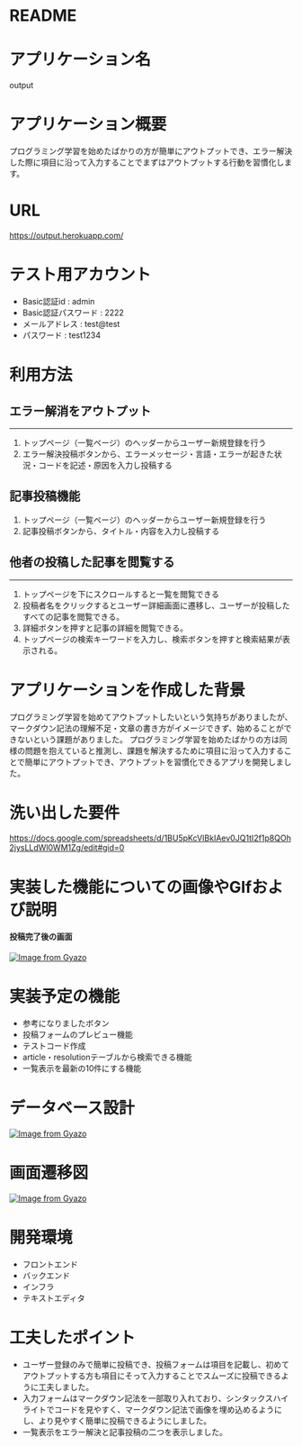 # README

# アプリケーション名
output
# アプリケーション概要
プログラミング学習を始めたばかりの方が簡単にアウトプットでき、エラー解決した際に項目に沿って入力することでまずはアウトプットする行動を習慣化します。
# URL
https://output.herokuapp.com/

# テスト用アカウント
- Basic認証id : admin
- Basic認証パスワード : 2222
- メールアドレス : test@test
- パスワード : test1234

# 利用方法

## エラー解消をアウトプット
---
1. トップページ（一覧ページ）のヘッダーからユーザー新規登録を行う
2. エラー解決投稿ボタンから、エラーメッセージ・言語・エラーが起きた状況・コードを記述・原因を入力し投稿する

## 記事投稿機能
1. トップページ（一覧ページ）のヘッダーからユーザー新規登録を行う
2. 記事投稿ボタンから、タイトル・内容を入力し投稿する 

## 他者の投稿した記事を閲覧する
---
1. トップページを下にスクロールすると一覧を閲覧できる
2. 投稿者名をクリックするとユーザー詳細画面に遷移し、ユーザーが投稿したすべての記事を閲覧できる。
3. 詳細ボタンを押すと記事の詳細を閲覧できる。
4. トップページの検索キーワードを入力し、検索ボタンを押すと検索結果が表示される。

# アプリケーションを作成した背景
プログラミング学習を始めてアウトプットしたいという気持ちがありましたが、マークダウン記法の理解不足・文章の書き方がイメージできず、始めることができないという課題がありました。
プログラミング学習を始めたばかりの方は同様の問題を抱えていると推測し、課題を解決するために項目に沿って入力することで簡単にアウトプットでき、アウトプットを習慣化できるアプリを開発しました。

# 洗い出した要件
https://docs.google.com/spreadsheets/d/1BU5pKcVIBkIAev0JQ1tI2f1p8QOh2jysLLdWl0WM1Zg/edit#gid=0

# 実装した機能についての画像やGIfおよび説明
#### 投稿完了後の画面
[![Image from Gyazo](https://i.gyazo.com/95c90727db66c13f572b646a9021f663.jpg)](https://gyazo.com/95c90727db66c13f572b646a9021f663)
# 実装予定の機能
- 参考になりましたボタン
- 投稿フォームのプレビュー機能
- テストコード作成
- article・resolutionテーブルから検索できる機能
- 一覧表示を最新の10件にする機能

# データベース設計
[![Image from Gyazo](https://i.gyazo.com/0e3e19e1a852b80c094822158698bfc8.png)](https://gyazo.com/0e3e19e1a852b80c094822158698bfc8)
# 画面遷移図
[![Image from Gyazo](https://i.gyazo.com/3b52e76eea222f6cd8a95269497ca93a.png)](https://gyazo.com/3b52e76eea222f6cd8a95269497ca93a)
# 開発環境
- フロントエンド
- バックエンド
- インフラ
- テキストエディタ


# 工夫したポイント
- ユーザー登録のみで簡単に投稿でき、投稿フォームは項目を記載し、初めてアウトプットする方も項目にそって入力することでスムーズに投稿できるように工夫しました。
- 入力フォームはマークダウン記法を一部取り入れており、シンタックスハイライトでコードを見やすく、マークダウン記法で画像を埋め込めるようにし、より見やすく簡単に投稿できるようにしました。
- 一覧表示をエラー解決と記事投稿の二つを表示しました。
